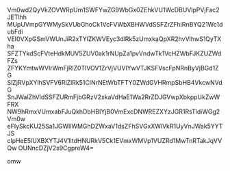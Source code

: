 Vm0wd2QyVkZOVWRpUm1SWFYwZG9WbGx0ZEhkVU1WcDBUVlpPVjFac2JETlhh
MUpUVmpGYWMySkVUbGhoCk1VcFVWbXBHWVdSSFZrZFhiRnBYQ21Wc1dubFdi
VEI0VXpGSmVWUnJiR2xTYlZKWVEyc3dlRk5zUmxkaQpXR2hvVlhwS1QyTXha
SFZTYkdScFVteHdkMUV5ZUV0ak1rNUpZa1pvVndwTk1VcHZWbFJKZUZWdFZs
ZFYKYmtwWVlrWmFjRlZ0TlVOV1ZrVjVUVlYwVTJKSFVscFpNRnByVjBGd1ZG
SlZjRVpXYlhSVFV6RlZlRk51ClNrNEtWbTFTY0ZWdGVHRmpSbHB4VkcwNVdG
SnJWalZhVldSSFZURmFjbGRzV2xkaVdHaE1Wa2RrZDJGVwpXbkppUkZwWFRX
NW9hRmxVUmxabFJuQkhDbHBIYjB0VmExcDNWREZXYzJGR1RsTldiWGg2Vm0w
eFIySkcKU25Sa1JGWllWMGhDZWxaV1dsZFhSVGxXWlVkR1UyVnJWak5YYTJS
clpHeE5lUXBXYTJ4V1ltdHNURkV5Ck1EVmxWMVp1VUZRd1MwTnRTakJqVVQw
OUNncDZjV2s9CgpreW4=

omw